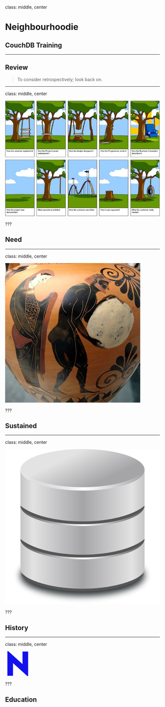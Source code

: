 class: middle, center

# Neighbourhoodie
## CouchDB Training

---

## Review

> To consider retrospectively; look back on.

---
class: middle, center

![The requirement process](image/requirements.jpg)

???

## Need

---
class: middle, center

![One requirement; sustained](image/sisyphus.jpg)

???

## Sustained

---
class: middle, center

![A Database is used in ](image/db.png)

???

## History

---
class: middle, center

![Neighbourhoodie; market leader in all things CouchDB](image/neighbourhoodie.png)

???

## Education